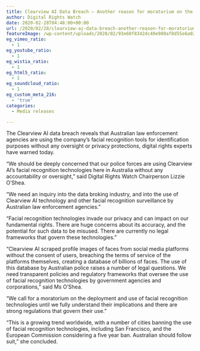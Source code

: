 ```yaml
---
title: Clearview AI Data Breach – Another reason for moratorium on the use of facial recognition technologies
author: Digital Rights Watch
date: 2020-02-28T04:48:00+00:00
url: /2020/02/28/clearview-ai-data-breach-another-reason-for-moratorium-on-the-use-of-facial-recognition-technologies/
featureImage: /wp-content/uploads/2020/02/93e60f8342dc40e980af8d55e6a02960_18.jpg
eg_vimeo_ratio:
  - 1
eg_youtube_ratio:
  - 1
eg_wistia_ratio:
  - 1
eg_html5_ratio:
  - 1
eg_soundcloud_ratio:
  - 1
eg_custom_meta_216:
  - 'true'
categories:
  - Media releases

---
```

The Clearview AI data breach reveals that Australian law enforcement agencies are using the company’s facial recognition tools for identification purposes without any oversight or privacy protections, digital rights experts have warned today.

“We should be deeply concerned that our police forces are using Clearview AI’s facial recognition technologies here in Australia without any accountability or oversight,” said Digital Rights Watch Chairperson Lizzie O’Shea.

“We need an inquiry into the data broking industry, and into the use of Clearview AI technology and other facial recognition surveillance by Australian law enforcement agencies.”

“Facial recognition technologies invade our privacy and can impact on our fundamental rights. There are huge concerns about its accuracy, and the potential for such data to be misused. There are currently no legal frameworks that govern these technologies.”

“Clearview AI scraped profile images of faces from social media platforms without the consent of users, breaching the terms of service of the platforms themselves, creating a database of billions of faces. The use of this database by Australian police raises a number of legal questions. We need transparent policies and regulatory frameworks that oversee the use of facial recognition technologies by government agencies and corporations,” said Ms O’Shea.

“We call for a moratorium on the deployment and use of facial recognition technologies until we fully understand their implications and there are strong regulations that govern their use.”

“This is a growing trend worldwide, with a number of cities banning the use of facial recognition technologies, including San Francisco, and the European Commission considering a five year ban. Australian should follow suit,” she concluded.